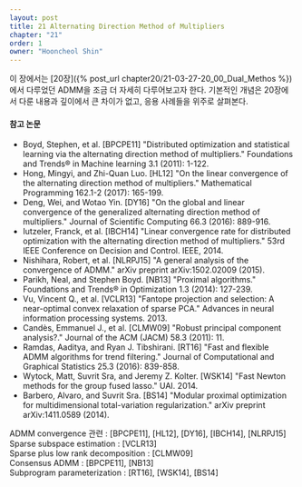```yaml
---
layout: post
title: 21 Alternating Direction Method of Multipliers
chapter: "21"
order: 1
owner: "Hooncheol Shin"
---
```


이 장에서는 [20장]({% post_url chapter20/21-03-27-20_00_Dual_Methos %})에서 다루었던 ADMM을 조금 더 자세히 다루어보고자 한다. 기본적인 개념은 20장에서 다룬 내용과 깊이에서 큰 차이가 없고, 응용 사례들을 위주로 살펴본다.

#### 참고 논문

* Boyd, Stephen, et al. [BPCPE11] "Distributed optimization and statistical learning via the alternating direction method of multipliers." Foundations and Trends® in Machine learning 3.1 (2011): 1-122.
* Hong, Mingyi, and Zhi-Quan Luo. [HL12] "On the linear convergence of the alternating direction method of multipliers." Mathematical Programming 162.1-2 (2017): 165-199.
* Deng, Wei, and Wotao Yin. [DY16] "On the global and linear convergence of the generalized alternating direction method of multipliers." Journal of Scientific Computing 66.3 (2016): 889-916.
* Iutzeler, Franck, et al. [IBCH14] "Linear convergence rate for distributed optimization with the alternating direction method of multipliers." 53rd IEEE Conference on Decision and Control. IEEE, 2014.
* Nishihara, Robert, et al. [NLRPJ15] "A general analysis of the convergence of ADMM." arXiv preprint arXiv:1502.02009 (2015).
* Parikh, Neal, and Stephen Boyd. [NB13] "Proximal algorithms." Foundations and Trends® in Optimization 1.3 (2014): 127-239.
* Vu, Vincent Q., et al. [VCLR13] "Fantope projection and selection: A near-optimal convex relaxation of sparse PCA." Advances in neural information processing systems. 2013.
* Candès, Emmanuel J., et al. [CLMW09] "Robust principal component analysis?." Journal of the ACM (JACM) 58.3 (2011): 11.
* Ramdas, Aaditya, and Ryan J. Tibshirani. [RT16] "Fast and flexible ADMM algorithms for trend filtering." Journal of Computational and Graphical Statistics 25.3 (2016): 839-858.
* Wytock, Matt, Suvrit Sra, and Jeremy Z. Kolter. [WSK14] "Fast Newton methods for the group fused lasso." UAI. 2014.
* Barbero, Alvaro, and Suvrit Sra. [BS14] "Modular proximal optimization for multidimensional total-variation regularization." arXiv preprint arXiv:1411.0589 (2014).


ADMM convergence 관련 : [BPCPE11], [HL12], [DY16], [IBCH14], [NLRPJ15]  
Sparse subspace estimation : [VCLR13]  
Sparse plus low rank decomposition : [CLMW09]  
Consensus ADMM : [BPCPE11], [NB13]  
Subprogram parameterization : [RT16], [WSK14], [BS14]
